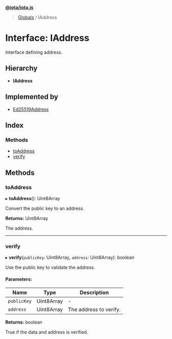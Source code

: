 **[@iota/iota.js](../README.md)**

> [Globals](../README.md) / IAddress

# Interface: IAddress

Interface defining address.

## Hierarchy

* **IAddress**

## Implemented by

* [Ed25519Address](../classes/ed25519address.md)

## Index

### Methods

* [toAddress](iaddress.md#toaddress)
* [verify](iaddress.md#verify)

## Methods

### toAddress

▸ **toAddress**(): Uint8Array

Convert the public key to an address.

**Returns:** Uint8Array

The address.

___

### verify

▸ **verify**(`publicKey`: Uint8Array, `address`: Uint8Array): boolean

Use the public key to validate the address.

#### Parameters:

Name | Type | Description |
------ | ------ | ------ |
`publicKey` | Uint8Array | - |
`address` | Uint8Array | The address to verify. |

**Returns:** boolean

True if the data and address is verified.
